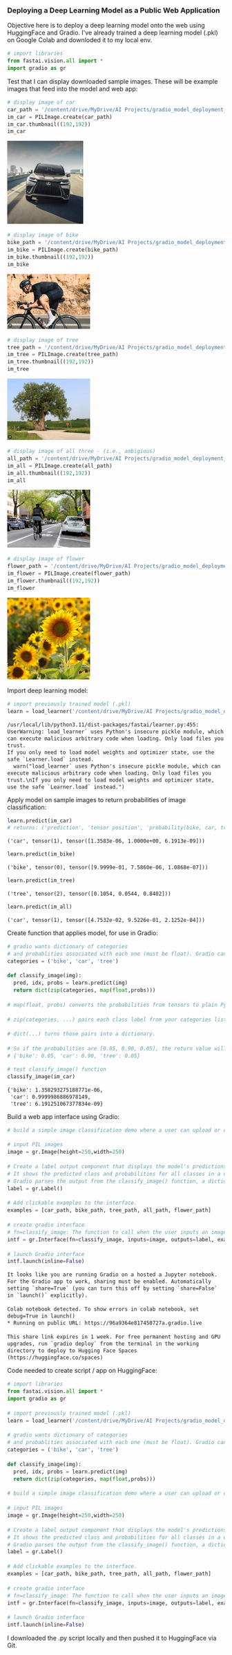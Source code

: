 ### Deploying a Deep Learning Model as a Public Web Application

Objective here is to deploy a deep learning model onto the web using HuggingFace and Gradio. I've already trained a deep learning model (.pkl) on Google Colab and downloded it to my local env.

```python
# import libraries
from fastai.vision.all import *
import gradio as gr
```
Test that I can display downloaded sample images. These will be example images that feed into the model and web app:

```python
# display image of car
car_path = '/content/drive/MyDrive/AI Projects/gradio_model_deployment_1/car.jpg'
im_car = PILImage.create(car_path)
im_car.thumbnail((192,192))
im_car
```




    
![png](/images/062225output_2_0.png)
    




```python
# display image of bike
bike_path = '/content/drive/MyDrive/AI Projects/gradio_model_deployment_1/bike.jpg'
im_bike = PILImage.create(bike_path)
im_bike.thumbnail((192,192))
im_bike
```




    
![png](/images/062225output_3_0.png)
    




```python
# display image of tree
tree_path = '/content/drive/MyDrive/AI Projects/gradio_model_deployment_1/tree.jpg'
im_tree = PILImage.create(tree_path)
im_tree.thumbnail((192,192))
im_tree
```




    
![png](/images/062225output_4_0.png)
    




```python
# display image of all three - (i.e., ambigious)
all_path = '/content/drive/MyDrive/AI Projects/gradio_model_deployment_1/all.jpg'
im_all = PILImage.create(all_path)
im_all.thumbnail((192,192))
im_all
```




    
![png](/images/062225output_5_0.png)
    




```python
# display image of flower
flower_path = '/content/drive/MyDrive/AI Projects/gradio_model_deployment_1/flower.jpg'
im_flower = PILImage.create(flower_path)
im_flower.thumbnail((192,192))
im_flower
```




    
![png](/images/062225output_6_0.png)
    

Import deep learning model:


```python
# import previously trained model (.pkl)
learn = load_learner('/content/drive/MyDrive/AI Projects/gradio_model_deployment_1/export.pkl')
```

    /usr/local/lib/python3.11/dist-packages/fastai/learner.py:455: UserWarning: load_learner` uses Python's insecure pickle module, which can execute malicious arbitrary code when loading. Only load files you trust.
    If you only need to load model weights and optimizer state, use the safe `Learner.load` instead.
      warn("load_learner` uses Python's insecure pickle module, which can execute malicious arbitrary code when loading. Only load files you trust.\nIf you only need to load model weights and optimizer state, use the safe `Learner.load` instead.")
    
Apply model on sample images to return probabilities of image classification:

```python
learn.predict(im_car)
# returns: ('prediction', 'tensor position', 'probability(bike, car, tree)')
```





    ('car', tensor(1), tensor([1.3583e-06, 1.0000e+00, 6.1913e-09]))




```python
learn.predict(im_bike)
```





    ('bike', tensor(0), tensor([9.9999e-01, 7.5860e-06, 1.0868e-07]))




```python
learn.predict(im_tree)
```











    ('tree', tensor(2), tensor([0.1054, 0.0544, 0.8402]))




```python
learn.predict(im_all)
```












    ('car', tensor(1), tensor([4.7532e-02, 9.5226e-01, 2.1252e-04]))

Create function that applies model, for use in Gradio:


```python
# gradio wants dictionary of categories
# and probablities associated with each one (must be float). Gradio cannot handle numpy or tensors
categories = ('bike', 'car', 'tree')

def classify_image(img):
  pred, idx, probs = learn.predict(img)
  return dict(zip(categories, map(float,probs)))

# map(float, probs) converts the probabilities from tensors to plain Python floats (which are easier to work with or print).

# zip(categories, ...) pairs each class label from your categories list (['bike', 'car', 'tree']) with the corresponding probability.

# dict(...) turns those pairs into a dictionary.

# So if the probabilities are [0.05, 0.90, 0.05], the return value will be:
# {'bike': 0.05, 'car': 0.90, 'tree': 0.05}
```


```python
# test classify_image() function
classify_image(im_car)
```














    {'bike': 1.358293275188771e-06,
     'car': 0.9999986886978149,
     'tree': 6.191251067377834e-09}


Build a web app interface using Gradio:

```python
# build a simple image classification demo where a user can upload or click example images, and model predicts the label using classify_image() function

# input PIL images
image = gr.Image(height=250,width=250)

# Create a label output component that displays the model's predictions.
# It shows the predicted class and probabilities for all classes in a clean format.
# Gradio parses the output from the classify_image() function, a dictionary of categories and probabilities
label = gr.Label()

# Add clickable examples to the interface.
examples = [car_path, bike_path, tree_path, all_path, flower_path]

# create gradio interface
# fn=classify_image: The function to call when the user inputs an image.
intf = gr.Interface(fn=classify_image, inputs=image, outputs=label, examples=examples)

# launch Gradio interface
intf.launch(inline=False)

```

    It looks like you are running Gradio on a hosted a Jupyter notebook. For the Gradio app to work, sharing must be enabled. Automatically setting `share=True` (you can turn this off by setting `share=False` in `launch()` explicitly).
    
    Colab notebook detected. To show errors in colab notebook, set debug=True in launch()
    * Running on public URL: https://96a9364e817450727a.gradio.live
    
    This share link expires in 1 week. For free permanent hosting and GPU upgrades, run `gradio deploy` from the terminal in the working directory to deploy to Hugging Face Spaces (https://huggingface.co/spaces)
    




    



Code needed to create script / app on HuggingFace:


```python
# import libraries
from fastai.vision.all import *
import gradio as gr

# import previously trained model (.pkl)
learn = load_learner('/content/drive/MyDrive/AI Projects/gradio_model_deployment_1/export.pkl')

# gradio wants dictionary of categories
# and probablities associated with each one (must be float). Gradio cannot handle numpy or tensors
categories = ('bike', 'car', 'tree')

def classify_image(img):
  pred, idx, probs = learn.predict(img)
  return dict(zip(categories, map(float,probs)))

# build a simple image classification demo where a user can upload or click example images, and model predicts the label using classify_image() function

# input PIL images
image = gr.Image(height=250,width=250)

# Create a label output component that displays the model's predictions.
# It shows the predicted class and probabilities for all classes in a clean format.
# Gradio parses the output from the classify_image() function, a dictionary of categories and probabilities
label = gr.Label()

# Add clickable examples to the interface.
examples = [car_path, bike_path, tree_path, all_path, flower_path]

# create gradio interface
# fn=classify_image: The function to call when the user inputs an image.
intf = gr.Interface(fn=classify_image, inputs=image, outputs=label, examples=examples)

# launch Gradio interface
intf.launch(inline=False)
```

I downloaded the .py script locally and then pushed it to HuggingFace via Git.
